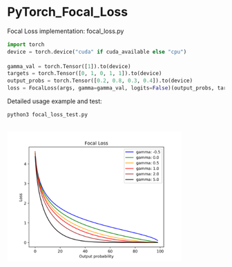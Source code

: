 # PyTorch_Focal_Loss

Focal Loss implementation: focal_loss.py <br/>

```python
import torch
device = torch.device("cuda" if cuda_available else "cpu")

gamma_val = torch.Tensor([1]).to(device)
targets = torch.Tensor([0, 1, 0, 1, 1]).to(device)
output_probs = torch.Tensor([0.2, 0.8, 0.3, 0.4]).to(device)
loss = FocalLoss(args, gamma=gamma_val, logits=False)(output_probs, targets)
```

Detailed usage example and test:  
```python
python3 focal_loss_test.py 
```
<br/>




<img src="focal_loss_plot_1.png" width="80%">
